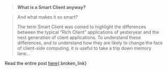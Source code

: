 > **What is a Smart Client anyway?**
				  
>   
> And what makes it so smart?
> 
> The term Smart Client was coined to highlight the differences between the typical &#8220;Rich Client&#8221; applications of yesteryear and the next generation of client applications. To understand these differences, and to understand how they are likely to change the face of client-side computing, it is useful to take a trip down memory lane&#8230; 

Read the entire post [here](http://weblogs.asp.net/dphill/articles/66300.aspx){.broken_link}